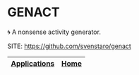 # GENACT

 🌀 A nonsense activity generator.

 SITE: https://github.com/svenstaro/genact

 | [Applications](https://portable-linux-apps.github.io/apps.html) | [Home](https://portable-linux-apps.github.io)
 | --- | --- |
